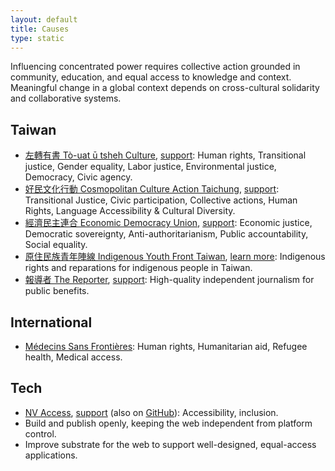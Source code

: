 ```yaml
---
layout: default
title: Causes
type: static
---
```


Influencing concentrated power requires collective action grounded in community, education, and equal access to knowledge and context. Meaningful change in a global context depends on cross-cultural solidarity and collaborative systems.

## Taiwan

- [左轉有書 Tò-uat ū tsheh Culture](https://touat.com.tw), [support](https://2016.taiwanrebels.org/joinus/): Human rights, Transitional justice, Gender equality, Labor justice, Environmental justice, Democracy, Civic agency.
- [好民文化行動 Cosmopolitan Culture Action Taichung](https://www.ccat.tw/), [support](https://www.ccat.tw/civicrm/contribute/transact): Transitional Justice, Civic participation, Collective actions, Human Rights, Language Accessibility & Cultural Diversity.
- [經濟民主連合 Economic Democracy Union](https://www.edunion.org.tw), [support](https://www.edunion.org.tw/捐款資訊/): Economic justice, Democratic sovereignty, Anti-authoritarianism, Public accountability, Social equality.
- [原住民族青年陣線 Indigenous Youth Front Taiwan](https://www.instagram.com/indigenousyouthfront.tw/), [learn more](https://insight.ipcf.org.tw/article/404): Indigenous rights and reparations for indigenous people in Taiwan.
- [報導者 The Reporter](https://twreporter.org), [support](https://www.twreporter.org/donation/period): High-quality independent journalism for public benefits.

## International

- [Médecins Sans Frontières](https://msf.org): Human rights, Humanitarian aid, Refugee health, Medical access.

## Tech

- [NV Access](https://www.nvaccess.org/), [support](https://www.nvaccess.org/support-us/) (also on [GitHub](https://github.com/sponsors/nvaccess)): Accessibility, inclusion.
- Build and publish openly, keeping the web independent from platform control.
- Improve substrate for the web to support well-designed, equal-access applications.
